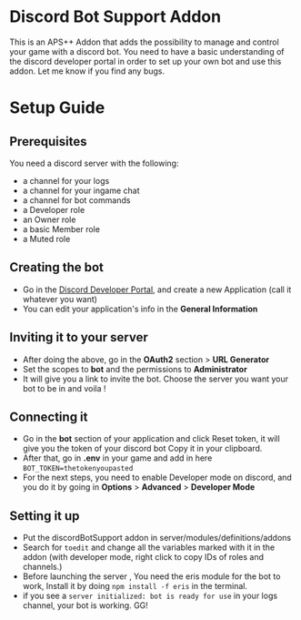 # Discord Bot Support Addon
This is an APS++ Addon that adds the possibility to manage and control your game with a discord bot. You need to have a basic understanding of the discord developer portal in order to set up your own bot and use this addon. Let me know if you find any bugs.
# Setup Guide

## Prerequisites
You need a discord server with the following:
- a channel for your logs
- a channel for your ingame chat
- a channel for bot commands
- a Developer role
- an Owner role
- a basic Member role
- a Muted role

## Creating the bot
- Go in the [Discord Developer Portal](https://discord.com/developers/applications), and create a new Application (call it whatever you want)
- You can edit your application's info in the **General Information** 

## Inviting it to your server
- After doing the above, go in the **OAuth2** section > **URL Generator**
- Set the scopes to **bot** and the permissions to **Administrator**
- It will give you a link to invite the bot. Choose the server you want your bot to be in and voila ! 

## Connecting it
- Go in the **bot** section of your application and click Reset token, it will give you the token of your discord bot Copy it in your clipboard.
- After that, go in **.env** in your game and add in here `BOT_TOKEN=thetokenyoupasted`
- For the next steps, you need to enable Developer mode on discord, and you do it by going in **Options** > **Advanced** > **Developer Mode**

## Setting it up
- Put the discordBotSupport addon in server/modules/definitions/addons
- Search for `toedit` and change all the variables marked with it in the addon (with developer mode, right click to copy IDs of roles and channels.)
- Before launching the server , You need the eris module for the bot to work, Install it by doing `npm install -f eris` in the terminal.
- if you see a `server initialized: bot is ready for use` in your logs channel, your bot is working. GG!